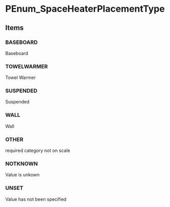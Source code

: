 # PEnum_SpaceHeaterPlacementType


<!-- end of short definition -->
## Items

### BASEBOARD
Baseboard

### TOWELWARMER
Towel Warmer

### SUSPENDED
Suspended

### WALL
Wall

### OTHER
required category not on scale

### NOTKNOWN
Value is unkown

### UNSET
Value has not been specified
